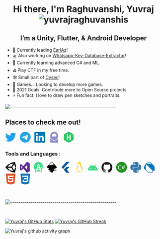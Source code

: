<h1 align="center"> Hi there, I'm Raghuvanshi, Yuvraj <img src="https://hits.seeyoufarm.com/api/count/incr/badge.svg?url=https%3A%2F%2Fgithub.com%2Fyuvrajraghuvanshis%2Fyuvrajraghuvanshis&count_bg=%233D64C8&title_bg=%23555555&icon=github.svg&icon_color=%23E7E7E7&title=hits&edge_flat=false" alt="yuvrajraghuvanshis" /> </h1>


<h2 align="center"> I’m a Unity, Flutter, & Android Developer </h2>

- 🔭 Currently leading [EarlAz][EarlAzWebsite]!
- 🛸 Also working on [Whatsapp-Key-Database-Extractor](https://github.com/yuvrajraghuvanshis/WhatsApp-Key-Database-Extractor "The most advanced and complete solution for extracting WhatsApp key/DB from package directory (/data/data/com.whatsapp) without root access.")!
- 🌱 Currently learning advanced C# and ML.
- ⛳ Play CTF in my free time.
- 🕸 Small part of [Cysec][CySec]!
- 🎈 Games... Looking to develop more games.
- 🥅 2021 Goals: Contribute more to Open Source projects.
- ⚡ Fun fact: I love to draw pen sketches and portraits.

![-----------------------------------------------------](https://raw.githubusercontent.com/andreasbm/readme/master/assets/lines/aqua.png)

## Places to check me out!

[<img height="35" width="35" src="https://raw.githubusercontent.com/yuvrajraghuvanshis/YuvrajRaghuvanshiS/master/icons/twitter.svg" alt="Twitter" />][twitter] &nbsp;
[<img height="35" width="35" src="https://raw.githubusercontent.com/yuvrajraghuvanshis/YuvrajRaghuvanshiS/master/icons/telegram.svg" alt="Telegram" />][telegram] &nbsp;
[<img height="35" width="35" src="https://raw.githubusercontent.com/yuvrajraghuvanshis/YuvrajRaghuvanshiS/master/icons/linkedin.svg" alt="LinkedIn" />][linkedin] &nbsp;
[<img height="35" width="35" src="https://raw.githubusercontent.com/yuvrajraghuvanshis/YuvrajRaghuvanshiS/master/icons/protonmail.svg" alt="Protonmail" />][protonmail] &nbsp;
[<img height="35" width="35" src="https://raw.githubusercontent.com/yuvrajraghuvanshis/YuvrajRaghuvanshiS/master/icons/hackerrank.svg" alt="HackerRank" />][hackerrank] &nbsp;


### Tools and Languages :

[<img height="35" width="35" src="https://raw.githubusercontent.com/yuvrajraghuvanshis/YuvrajRaghuvanshiS/master/icons/unity.svg" alt="Unity 3D" />](# "Unity 3D") &nbsp;
[<img height="35" width="32" src="https://raw.githubusercontent.com/yuvrajraghuvanshis/YuvrajRaghuvanshiS/master/icons/visualstudio.svg" alt="Visual Studio"/>](# "Visual Studio") &nbsp;
[<img height="35" width="32" src="https://raw.githubusercontent.com/yuvrajraghuvanshis/YuvrajRaghuvanshiS/master/icons/androidstudio.svg" alt="Android Studio" />](# "Android Studio") &nbsp;
[<img height="35" width="32" src="https://raw.githubusercontent.com/yuvrajraghuvanshis/YuvrajRaghuvanshiS/master/icons/inkscape.svg" alt="InkScape" />](# "InkScape") &nbsp;
[<img height="35" width="32" src="https://raw.githubusercontent.com/yuvrajraghuvanshis/YuvrajRaghuvanshiS/master/icons/flutter.svg" alt="Flutter" />](# "Flutter") &nbsp;
[<img height="35" width="32" src="https://raw.githubusercontent.com/yuvrajraghuvanshis/YuvrajRaghuvanshiS/master/icons/linux.svg" alt="Linux" />](# "Kali Linux") &nbsp;
[<img height="35" width="32" src="https://raw.githubusercontent.com/yuvrajraghuvanshis/YuvrajRaghuvanshiS/master/icons/android.svg" alt="Android" />](# "Android OS") &nbsp;
[<img height="35" width="35" src="https://raw.githubusercontent.com/yuvrajraghuvanshis/YuvrajRaghuvanshiS/master/icons/github.svg" alt="GitHub" />](# "GitHub") &nbsp;
[<img height="35" width="35" src="https://raw.githubusercontent.com/yuvrajraghuvanshis/YuvrajRaghuvanshiS/master/icons/csharp.svg" alt="C#" />](# "C#") &nbsp;
[<img height="35" width="35" src="https://raw.githubusercontent.com/yuvrajraghuvanshis/YuvrajRaghuvanshiS/master/icons/python.svg" alt="Python" />](# "Python")&nbsp;
[<img height="35" width="35" src="https://raw.githubusercontent.com/yuvrajraghuvanshis/YuvrajRaghuvanshiS/master/icons/dart.svg" alt="Dart" />](# "Dart") &nbsp;
[<img height="35" width="35" src="https://raw.githubusercontent.com/yuvrajraghuvanshis/YuvrajRaghuvanshiS/master/icons/html5.svg" alt="HTML5" />](# "HTML5") &nbsp;
[<img height="35" width="35" src="https://raw.githubusercontent.com/yuvrajraghuvanshis/YuvrajRaghuvanshiS/master/icons/css3.svg" alt="CSS 3" />](# "CSS3") &nbsp;


<br />

![-----------------------------------------------------](https://raw.githubusercontent.com/andreasbm/readme/master/assets/lines/aqua.png)

<br />

[<img align="" width="425" alt="Yuvraj's GitHub Stats" src="https://github-readme-stats.vercel.app/api?username=yuvrajraghuvanshis&show_icons=true&hide_border=true&count_private=true&title_color=2aa889&icon_color=599cab&text_color=99d1ce&bg_color=0c1016" />](# "Some of my stats.")
[<img align="" width="425" alt="Yuvraj's GitHub Streak" src="https://github-readme-streak-stats.herokuapp.com/?user=yuvrajraghuvanshis&theme=gotham&hide_border=true" />](# "Some of my stats.")

<!-- ![GitHub Streak](https://github-readme-streak-stats.herokuapp.com/?user=yuvrajraghuvanshis&theme=gotham&hide_border=true) -->
![Yuvraj's github activity graph](https://activity-graph.herokuapp.com/graph?username=yuvrajraghuvanshis&theme=react-dark)
<!--![Metrics](https://metrics.lecoq.io/yuvrajraghuvanshis?template=classic&base.header=0&base.activity=0&base.community=0&base.repositories=0&base.metadata=0&isocalendar=1&isocalendar.duration=half-year&config.timezone=Asia%2FKolkata)-->

[EarlAzWebsite]: https://earlaz.000webhostapp.com (EarlAz is an abbreviation for "Early Alzheimer's Detection & Prevention" - using Mobile Game and Machine Learning)
[twitter]: https://twitter.com/Yuvraj_R_S "Twitter, judge my opinions."
[telegram]: https://t.me/LappyOnDeathBed "Telegram, just don't spam."
[linkedin]: https://linkedin.com/in/YuvrajRaghuvanshiS  "LinkedIn, judge my academics."
[protonmail]: mailto:YuvrajRaghuvanshi.S%40protonmail.com?subject=From%20GitHub%20:%20%3CAdd%20subject%20here.%3E "Send me a mail, Don't change subject line."
[hackerrank]: https://www.hackerrank.com/ShadyMadeMeYRS "HackerRank, Don't judge I don't code regularly."
[Cysec]: https://cysec.in "The Cyber Wary Coterie"
